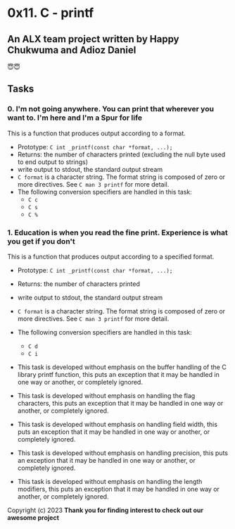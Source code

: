 # 0x11. C - printf

## An ALX team project written by Happy Chukwuma and Adioz Daniel

😇😇

## Tasks

### 0. I'm not going anywhere. You can print that wherever you want to. I'm here and I'm a Spur for life

This is a function that produces output according to a format.

* Prototype: ```C int _printf(const char *format, ...);```
* Returns: the number of characters printed (excluding the null byte used to end output to strings)
* write output to stdout, the standard output stream
* ```C format``` is a character string. The format string is composed of zero or more directives. See  ```C man 3 printf``` for more detail.
* The following conversion specifiers are handled in this task:
  * ```C c```
  * ```C s```
  * ```C %```


### 1. Education is when you read the fine print. Experience is what you get if you don't
This is a function that produces output according to a specified format.
* Prototype: ```C int _printf(const char *format, ...);```
* Returns: the number of characters printed
* write output to stdout, the standard output stream
* ```C format``` is a character string. The format string is composed of zero or more directives. See  ```C man 3 printf``` for more detail.
* The following conversion specifiers are handled in this task:
  * ```C d```
  * ```C i```

* This task is developed without emphasis on the buffer handling of the C library printf function, this puts an exception that it may be handled in one way or another, or completely ignored.
* This task is developed without emphasis on handling the flag characters, this puts an exception that it may be handled in one way or another, or completely ignored.
* This task is developed without emphasis on handling field width, this puts an exception that it may be handled in one way or another, or completely ignored.
* This task is developed without emphasis on handling precision, this puts an exception that it may be handled in one way or another, or completely ignored.
* This task is developed without emphasis on handling the length modifiers, this puts an exception that it may be handled in one way or another, or completely ignored.

Copyright (c) 2023
**Thank you for finding interest to check out our awesome project**
